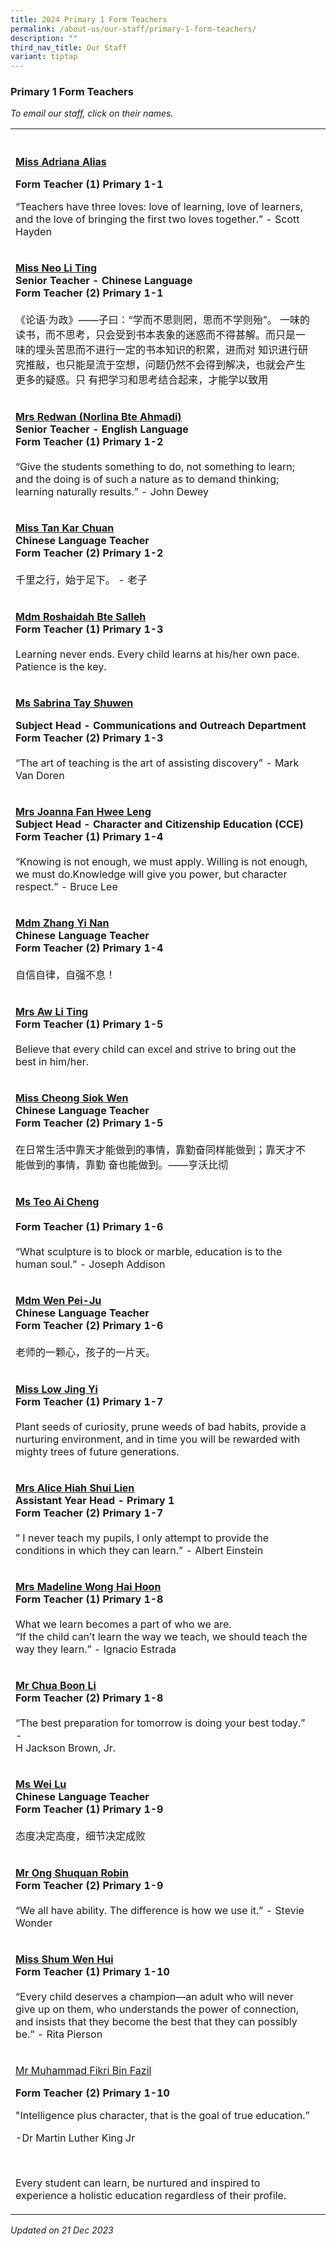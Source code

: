 ```yaml
---
title: 2024 Primary 1 Form Teachers
permalink: /about-us/our-staff/primary-1-form-teachers/
description: ""
third_nav_title: Our Staff
variant: tiptap
---
```

<h3>Primary 1 Form Teachers</h3>
<p><em>To email our staff, click on their names.</em>
</p>
<table>
<tbody>
<tr>
<th rowspan="1" colspan="1">
<p></p>
</th>
<th rowspan="1" colspan="1">
<p></p>
</th>
</tr>
<tr>
<td rowspan="1" colspan="1">
<p><strong><a href="mailto:adriana_alias@moe.edu.sg" rel="noopener noreferrer nofollow" target="_blank">Miss Adriana Alias</a></strong>
</p>
<p><strong>Form Teacher (1) Primary 1-1</strong>
</p>
<p></p>
<p>“Teachers have three loves: love of learning, love of learners, and the
love of bringing the first two loves together.” - Scott Hayden</p>
</td>
<td rowspan="1" colspan="1">
<p></p>
</td>
</tr>
<tr>
<td rowspan="1" colspan="1">
<p><strong><a href="mailto:neo_li_ting@moe.edu.sg" rel="noopener noreferrer nofollow" target="_blank">Miss Neo Li Ting</a></strong> 
<br><strong>Senior Teacher - Chinese Language<br>Form Teacher (2) Primary 1-1</strong> 
<br>
<br>《论语·为政》——子曰：“学而不思则罔，思而不学则殆”。 一味的读书，而不思考，只会受到书本表象的迷惑而不得甚解。而只是一味的埋头苦思而不进行一定的书本知识的积累，进而对
知识进行研究推敲，也只能是流于空想，问题仍然不会得到解决，也就会产生更多的疑惑。只 有把学习和思考结合起来，才能学以致用</p>
</td>
<td rowspan="1" colspan="1">
<p></p>
</td>
</tr>
<tr>
<td rowspan="1" colspan="1">
<p><strong><a href="mailto:norlina_ahmadi@moe.edu.sg" rel="noopener noreferrer nofollow" target="_blank"><u>Mrs Redwan (Norlina Bte Ahmadi)</u></a></strong> 
<br><strong>Senior Teacher - English Language<br>Form Teacher (1) Primary 1-2</strong> 
<br>
<br>“Give the students something to do, not something to learn; and the doing
is of such a nature as to demand thinking; learning naturally results.”
- John Dewey</p>
</td>
<td rowspan="1" colspan="1">
<p></p>
</td>
</tr>
<tr>
<td rowspan="1" colspan="1">
<p><strong><a href="mailto:tan_kar_chuan@moe.edu.sg" rel="noopener noreferrer nofollow" target="_blank"><u>Miss Tan Kar Chuan</u></a></strong> 
<br><strong>Chinese Language Teacher<br>Form Teacher (2) Primary 1-2</strong> 
<br>
<br>千里之行，始于足下。 - 老子</p>
</td>
<td rowspan="1" colspan="1">
<p></p>
</td>
</tr>
<tr>
<td rowspan="1" colspan="1">
<p><strong><a href="mailto:roshaidah_salleh@moe.edu.sg" rel="noopener noreferrer nofollow" target="_blank"><u>Mdm Roshaidah Bte Salleh</u></a></strong> 
<br><strong>Form Teacher (1) Primary 1-3</strong> 
<br>
<br>Learning never ends. Every child learns at his/her own pace. Patience
is the key.</p>
</td>
<td rowspan="1" colspan="1">
<p></p>
</td>
</tr>
<tr>
<td rowspan="1" colspan="1">
<p><strong><a href="mailto:tay_shuwen_sabrina@moe.edu.sg" rel="noopener noreferrer nofollow" target="_blank"><u>Ms Sabrina Tay Shuwen</u></a></strong>
</p>
<p><strong>Subject Head - Communications and Outreach Department</strong> 
<br><strong>Form Teacher (2) Primary 1-3</strong> 
<br>
<br>“The art of teaching is the art of assisting discovery” - Mark Van Doren</p>
</td>
<td rowspan="1" colspan="1">
<p></p>
</td>
</tr>
<tr>
<td rowspan="1" colspan="1">
<p><strong><a href="mailto:toh_hwee_leng_joanna@moe.edu.sg" rel="noopener noreferrer nofollow" target="_blank"><u>Mrs Joanna Fan Hwee Leng</u></a></strong> 
<br><strong>Subject Head - Character and Citizenship Education (CCE)<br>Form Teacher (1) Primary 1-4</strong> 
<br>
<br>“Knowing is not enough, we must apply. Willing is not enough, we must
do.Knowledge will give you power, but character respect.” - Bruce Lee</p>
</td>
<td rowspan="1" colspan="1">
<p></p>
</td>
</tr>
<tr>
<td rowspan="1" colspan="1">
<p><strong><a href="mailto:zhang_yinan@moe.edu.sg" rel="noopener noreferrer nofollow" target="_blank"><u>Mdm Zhang Yi Nan</u></a></strong> 
<br><strong>Chinese Language Teacher<br>Form Teacher (2) Primary 1-4</strong> 
<br>
<br>自信自律，自强不息！</p>
</td>
<td rowspan="1" colspan="1">
<p></p>
</td>
</tr>
<tr>
<td rowspan="1" colspan="1">
<p><strong><a href="mailto:heng_li_ting@moe.edu.sg" rel="noopener noreferrer nofollow" target="_blank"><u>Mrs Aw Li Ting</u></a></strong> 
<br><strong>Form Teacher (1) Primary 1-5</strong> 
<br>
<br>Believe that every child can excel and strive to bring out the best in
him/her.</p>
</td>
<td rowspan="1" colspan="1">
<p></p>
</td>
</tr>
<tr>
<td rowspan="1" colspan="1">
<p><strong><a href="mailto:cheong_siok_wen@moe.edu.sg" rel="noopener noreferrer nofollow" target="_blank"><u>Miss Cheong Siok Wen</u></a></strong> 
<br><strong>Chinese Language Teacher<br>Form Teacher (2) Primary 1-5</strong> 
<br>
<br>在日常生活中靠天才能做到的事情，靠勤奋同样能做到；靠天才不能做到的事情，靠勤 奋也能做到。——亨沃比彻</p>
</td>
<td rowspan="1" colspan="1">
<p></p>
</td>
</tr>
<tr>
<td rowspan="1" colspan="1">
<p><strong><a href="mailto:teo_ai_cheng@moe.edu.sg" rel="noopener noreferrer nofollow" target="_blank"><u>Ms Teo Ai Cheng</u></a></strong> 
<br>
<br><strong>Form Teacher (1) Primary 1-6</strong> 
<br>
<br>“What sculpture is to block or marble, education is to the human soul.”
- Joseph Addison</p>
</td>
<td rowspan="1" colspan="1">
<p></p>
</td>
</tr>
<tr>
<td rowspan="1" colspan="1">
<p><strong><a href="mailto:wen_pei_ju@moe.edu.sg" rel="noopener noreferrer nofollow" target="_blank"><u>Mdm Wen Pei-Ju</u></a></strong> 
<br><strong>Chinese Language Teacher<br>Form Teacher (2) Primary 1-6</strong> 
<br>
<br>老师的一颗心，孩子的一片天。</p>
</td>
<td rowspan="1" colspan="1">
<p></p>
</td>
</tr>
<tr>
<td rowspan="1" colspan="1">
<p><strong><a href="mailto:low_jing_yi@moe.edu.sg" rel="noopener noreferrer nofollow" target="_blank"><u>Miss Low Jing Yi</u></a></strong> 
<br><strong>Form Teacher (1) Primary 1-7</strong> 
<br>
<br>Plant seeds of curiosity, prune weeds of bad habits, provide a nurturing
environment, and in time you will be rewarded with mighty trees of future
generations.</p>
</td>
<td rowspan="1" colspan="1">
<p></p>
</td>
</tr>
<tr>
<td rowspan="1" colspan="1">
<p><strong><a href="mailto:alice_ooi_shui_lien@moe.edu.sg" rel="noopener noreferrer nofollow" target="_blank"><u>Mrs Alice Hiah Shui Lien</u></a></strong> 
<br><strong>Assistant Year Head - Primary 1<br>Form Teacher (2) Primary 1-7</strong> 
<br>
<br>” I never teach my pupils, I only attempt to provide the conditions in
which they can learn.” - Albert Einstein</p>
</td>
<td rowspan="1" colspan="1">
<p></p>
</td>
</tr>
<tr>
<td rowspan="1" colspan="1">
<p><strong><a href="mailto:lim_hai_hoon_madeline@moe.edu.sg" rel="noopener noreferrer nofollow" target="_blank"><u>Mrs Madeline Wong Hai Hoon</u></a></strong> 
<br><strong>Form Teacher (1) Primary 1-8</strong> 
<br>
<br>What we learn becomes a part of who we are.
<br>“If the child can’t learn the way we teach, we should teach the way they
learn.” - Ignacio Estrada</p>
</td>
<td rowspan="1" colspan="1">
<p></p>
</td>
</tr>
<tr>
<td rowspan="1" colspan="1">
<p><strong><a href="mailto:chua_boon_li@moe.edu.sg" rel="noopener noreferrer nofollow" target="_blank"><u>Mr Chua Boon Li</u></a></strong> 
<br><strong>Form Teacher (2) Primary 1-8</strong> 
<br>
<br>“The best preparation for tomorrow is doing your best today.” -
<br>H Jackson Brown, Jr.</p>
</td>
<td rowspan="1" colspan="1">
<p></p>
</td>
</tr>
<tr>
<td rowspan="1" colspan="1">
<p><strong><a href="mailto:wei_lu@moe.edu.sg" rel="noopener noreferrer nofollow" target="_blank"><u>Ms Wei Lu</u></a></strong> 
<br><strong>Chinese Language Teacher<br>Form Teacher (1) Primary 1-9</strong> 
<br>
<br>态度决定高度，细节决定成败</p>
</td>
<td rowspan="1" colspan="1">
<p></p>
</td>
</tr>
<tr>
<td rowspan="1" colspan="1">
<p><strong><a href="mailto:ong_shuquan_robin@moe.edu.sg" rel="noopener noreferrer nofollow" target="_blank"><u>Mr Ong Shuquan Robin</u></a></strong> 
<br><strong>Form Teacher (2) Primary 1-9</strong> 
<br>
<br>“We all have ability. The difference is how we use it.” - Stevie Wonder</p>
</td>
<td rowspan="1" colspan="1">
<p></p>
</td>
</tr>
<tr>
<td rowspan="1" colspan="1">
<p><strong><a href="mailto:shum_wen_hui@moe.edu.sg" rel="noopener noreferrer nofollow" target="_blank"><u>Miss Shum Wen Hui</u></a></strong> 
<br><strong>Form Teacher (1) Primary 1-10</strong> 
<br>
<br>“Every child deserves a champion—an adult who will never give up on them,
who understands the power of connection, and insists that they become the
best that they can possibly be.” - Rita Pierson</p>
</td>
<td rowspan="1" colspan="1">
<p></p>
</td>
</tr>
<tr>
<td rowspan="1" colspan="1">
<p><a href="muhammad_fikri_fazil@moe.edu.sg" rel="noopener noreferrer nofollow" target="_blank">Mr Muhammad Fikri Bin Fazil</a>
</p>
<p><strong>Form Teacher (2) Primary 1-10</strong>
</p>
<p></p>
<p>"Intelligence plus character, that is the goal of true education.”</p>
<p>-Dr Martin Luther King Jr</p>
<p>&nbsp;</p>
<p>Every student can learn, be nurtured and inspired to experience a holistic
education regardless of their profile.</p>
<p></p>
<p></p>
<p></p>
</td>
<td rowspan="1" colspan="1">
<p></p>
</td>
</tr>
</tbody>
</table>
<p><em>Updated on 21 Dec 2023</em>
</p>
